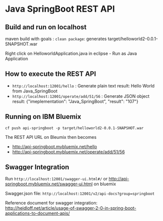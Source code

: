 # Java  SpringBoot REST API

## Build and run on localhost
maven build with goals : `clean package`: generates target/helloworld2-0.0.1-SNAPSHOT.war

Right click on HelloworldApplication.java in eclipse - Run as Java Application

## How to execute the REST API
- `http://localhost:12001/hello` : Generate plain text result: Hello World from Java_SpringBoot
- `http://localhost:12001/operate/add/51/56` : Generate JSON object result: {"imeplementation": "Java_SpringBoot", "result": "107"}

## Running on IBM Bluemix
`cf push api-springboot -p target/helloworld2-0.0.1-SNAPSHOT.war`

The REST API URL on Bleumix then becomes 
- http://api-springboot.mybluemix.net/hello
- http://api-springboot.mybluemix.net/operate/add/51/56

## Swagger Integration

Run `http://localhost:12001/swagger-ui.html#/` 
or http://api-springboot.mybluemix.net/swagger-ui.html on bluemix

Swagger.json file: `http://localhost:12001/v2/api-docs?group=springboot`
 
Reference document for swagger integration: http://heidloff.net/article/usage-of-swagger-2-0-in-spring-boot-applications-to-document-apis/
